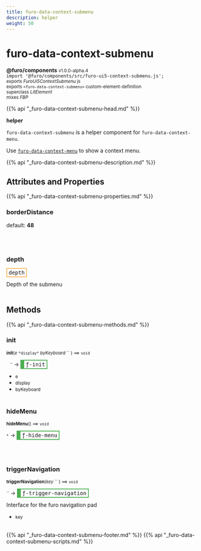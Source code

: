 ```yaml
---
title: furo-data-context-submenu
description: helper
weight: 50
---
```


# furo-data-context-submenu
**@furo/components** <small>v1.0.0-alpha.4</small>
<br>`import '@furo/components/src/furo-ui5-context-submenu.js';`<small>
<br>exports *FuroUi5ContextSubmenu* js
<br>exports `<furo-data-context-submenu>` custom-element-definition
<br>superclass *LitElement*
<br> mixes *FBP*</small>

{{% api "_furo-data-context-submenu-head.md" %}}

**helper**

`furo-data-context-submenu` is a helper component for `furo-data-context-menu`.

Use [`furo-data-context-menu`](?t=FuroUi5ContextMenu) to show a context menu.

{{% api "_furo-data-context-submenu-description.md" %}}


## Attributes and Properties
{{% api "_furo-data-context-submenu-properties.md" %}}







### **borderDistance**
default: **48**</small>


<br><br>

### **depth**

<span  style="border-width:2px; border-style: solid;border-color:  rgb(255, 182, 91);font-family:monospace; padding:2px 4px;">depth</span>
</small>

Depth of the submenu
<br><br>

## Methods
{{% api "_furo-data-context-submenu-methods.md" %}}



### **init**
<small>**init**(*e* `` *display* `` *byKeyboard* `` ) ⟹ `void`</small>

<small>`` `` `` </small> →
<span  style="border-width:2px 2px 2px 10px; border-style: solid;border-color:  rgb(76, 175, 80);font-family:monospace; padding:2px 4px;">ƒ-init</span>



- <small>e </small>
- <small>display </small>
- <small>byKeyboard </small>
<br><br>

### **hideMenu**
<small>**hideMenu**() ⟹ `void`</small>

<small>`*`</small> →
<span  style="border-width:2px 2px 2px 10px; border-style: solid;border-color:  rgb(76, 175, 80);font-family:monospace; padding:2px 4px;">ƒ-hide-menu</span>



<br><br>

### **triggerNavigation**
<small>**triggerNavigation**(*key* `` ) ⟹ `void`</small>

<small>`` </small> →
<span  style="border-width:2px 2px 2px 10px; border-style: solid;border-color:  rgb(76, 175, 80);font-family:monospace; padding:2px 4px;">ƒ-trigger-navigation</span>

Interface for the furo navigation pad

- <small>key </small>
<br><br>






{{% api "_furo-data-context-submenu-footer.md" %}}
{{% api "_furo-data-context-submenu-scripts.md" %}}
